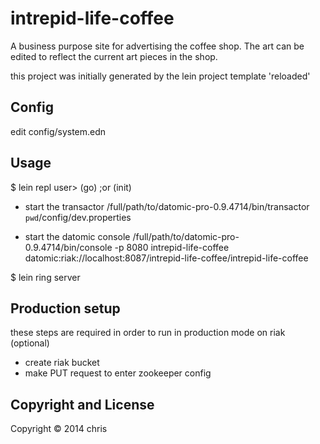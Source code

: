 # intrepid-life-coffee

A business purpose site for advertising the coffee shop.
The art can be edited to reflect the current art pieces in the shop.

this project was initially generated by the lein project template 'reloaded'

## Config
edit config/system.edn

## Usage

$ lein repl
user> (go) ;or (init)

- start the transactor
/full/path/to/datomic-pro-0.9.4714/bin/transactor `pwd`/config/dev.properties

- start the datomic console
/full/path/to/datomic-pro-0.9.4714/bin/console -p 8080 intrepid-life-coffee datomic:riak://localhost:8087/intrepid-life-coffee/intrepid-life-coffee

$ lein ring server


## Production setup
these steps are required in order to run in production mode on riak (optional)
- create riak bucket
- make PUT request to enter zookeeper config

## Copyright and License

Copyright © 2014 chris
